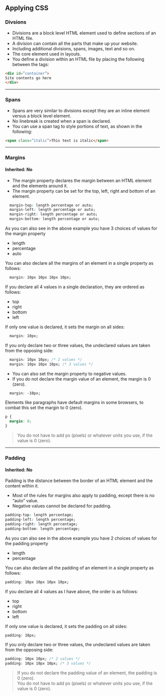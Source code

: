 ## Applying CSS

### Divsions

- Divisions are a block level HTML element used to define sections of an HTML file. 
- A division can contain all the parts that make up your website.
- Including additional divisions, spans, images, text and so on.
- The core element used in layouts.
- You define a division within an HTML file by placing the following between the <body></body> tags:

```html
<div id=”container”>
Site contents go here
</div>
```

-----

### Spans

- Spans are very similar to divisions except they are an inline element versus a block level element. 
- No linebreak is created when a span is declared.
- You can use a span tag to style portions of text, as shown in the following:

```html
<span class=”italic”>This text is italic</span>
```

-----

### Margins
#### Inherited: No

- The margin property declares the margin between an HTML element and the elements around it. 
- The margin property can be set for the top, left, right and bottom of an element. 

```css
  margin-top: length percentage or auto; 
  margin-left: length percentage or auto;
  margin-right: length percentage or auto;
  margin-bottom: length percentage or auto;
```

As you can also see in the above example you have 3 choices of values for the margin property

- length
- percentage
- auto

You can also declare all the margins of an element in a single property as follows:

```css
  margin: 10px 10px 10px 10px;
```

If you declare all 4 values in a single declaration, they are ordered as follows:

- top
- right
- bottom
- left

If only one value is declared, it sets the margin on all sides:

```css
  margin: 10px;
```

If you only declare two or three values, the undeclared values are taken from the opposing side:

```css
  margin: 10px 10px; /* 2 values */
  margin: 10px 10px 10px; /* 3 values */
```

- You can also set the margin property to negative values. 
- If you do not declare the margin value of an element, the margin is 0 (zero).

```css
  margin: -10px;
```

Elements like paragraphs have default margins in some browsers, to combat this set the margin to 0 (zero).

```css
p {
  margin: 0;
}
```

> You do not have to add px (pixels) or whatever units you use, if the value is 0 (zero).

-----

### Padding
#### Inherited: No

Padding is the distance between the border of an HTML element and the content within it.

- Most of the rules for margins also apply to padding, except there is no “auto” value.
- Negative values cannot be declared for padding.

```css
padding-top: length percentage; 
padding-left: length percentage;
padding-right: length percentage;
padding-bottom: length percentage;
```

As you can also see in the above example you have 2 choices of values for the padding property

- length
- percentage

You can also declare all the padding of an element in a single property as follows:

```css
padding: 10px 10px 10px 10px;
```

If you declare all 4 values as I have above, the order is as follows:

- top
- right
- bottom
- left

If only one value is declared, it sets the padding on all sides:

```css
padding: 10px;
```

If you only declare two or three values, the undeclared values are taken from the opposing side:

```css
padding: 10px 10px; /* 2 values */
padding: 10px 10px 10px; /* 3 values */
```

> If you do not declare the padding value of an element, the padding is 0 (zero).<br>
You do not have to add px (pixels) or whatever units you use, if the value is 0 (zero).


